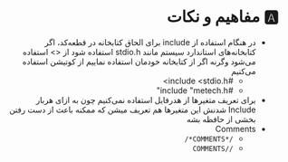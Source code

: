 <div dir="rtl">

# 🅰️ مفاهیم و نکات

* در هنگام استفاده از include برای الحاق کتابخانه در قطعه‌کد، اگر کتابخانه‌های استاندارد سیستم مانند stdio.h استفاده شود از <> استفاده می‌شود وگرنه اگر از کتابخانه خودمان استفاده نماییم از کوتیشن استفاده می‌کنیم
    * #include <stdio.h>
    * #include "metech.h"
* برای تعریف متغیرها از هدرفایل استفاده نمی‌کنیم چون به ازای هربار Include شدنش این متغیرها هم تعریف میشن که ممکنه باعث از دست رفتن بخشی از حافظه بشه
* Comments
    * `/*COMMENTS*/`
    * `//COMMENTS`

</div>